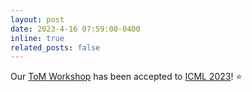 ```yaml
---
layout: post
date: 2023-4-16 07:59:00-0400
inline: true
related_posts: false
---
```


Our [ToM Workshop](https://tomworkshop.github.io/) has been accepted to [ICML 2023](https://icml.cc/Conferences/2023/Dates)! :star: